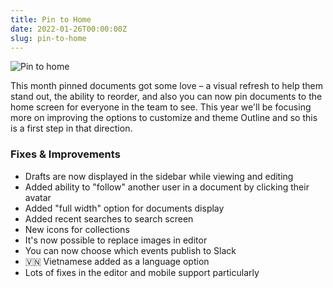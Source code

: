 ```yaml
---
title: Pin to Home
date: 2022-01-26T00:00:00Z
slug: pin-to-home
---
```


![Pin to home](/images/pin-to-home.png)

This month pinned documents got some love – a visual refresh to help them stand out, the ability to reorder, and also you can now pin documents to the home screen for everyone in the team to see. This year we'll be focusing more on improving the options to customize and theme Outline and so this is a first step in that direction.

### Fixes & Improvements

- Drafts are now displayed in the sidebar while viewing and editing
- Added ability to "follow" another user in a document by clicking their avatar
- Added "full width" option for documents display
- Added recent searches to search screen
- New icons for collections
- It's now possible to replace images in editor
- You can now choose which events publish to Slack
- 🇻🇳 Vietnamese added as a language option
- Lots of fixes in the editor and mobile support particularly

